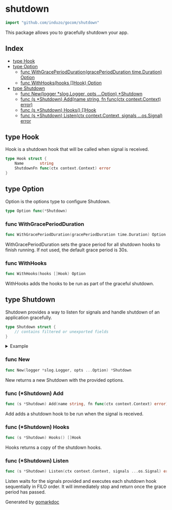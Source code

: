 <!-- Code generated by gomarkdoc. DO NOT EDIT -->

# shutdown

```go
import "github.com/induzo/gocom/shutdown"
```

This package allows you to gracefully shutdown your app.

## Index

- [type Hook](<#type-hook>)
- [type Option](<#type-option>)
  - [func WithGracePeriodDuration(gracePeriodDuration time.Duration) Option](<#func-withgraceperiodduration>)
  - [func WithHooks(hooks []Hook) Option](<#func-withhooks>)
- [type Shutdown](<#type-shutdown>)
  - [func New(logger *slog.Logger, opts ...Option) *Shutdown](<#func-new>)
  - [func (s *Shutdown) Add(name string, fn func(ctx context.Context) error)](<#func-shutdown-add>)
  - [func (s *Shutdown) Hooks() []Hook](<#func-shutdown-hooks>)
  - [func (s *Shutdown) Listen(ctx context.Context, signals ...os.Signal) error](<#func-shutdown-listen>)


## type Hook

Hook is a shutdown hook that will be called when signal is received.

```go
type Hook struct {
    Name       string
    ShutdownFn func(ctx context.Context) error
}
```

## type Option

Option is the options type to configure Shutdown.

```go
type Option func(*Shutdown)
```

### func WithGracePeriodDuration

```go
func WithGracePeriodDuration(gracePeriodDuration time.Duration) Option
```

WithGracePeriodDuration sets the grace period for all shutdown hooks to finish running. If not used, the default grace period is 30s.

### func WithHooks

```go
func WithHooks(hooks []Hook) Option
```

WithHooks adds the hooks to be run as part of the graceful shutdown.

## type Shutdown

Shutdown provides a way to listen for signals and handle shutdown of an application gracefully.

```go
type Shutdown struct {
    // contains filtered or unexported fields
}
```

<details><summary>Example</summary>
<p>

```go
package main

import (
	"context"
	"errors"
	"fmt"
	"io"
	"log"
	"net/http"
	"syscall"
	"time"

	"log/slog"

	"github.com/induzo/gocom/shutdown"
)

func main() {
	textHandler := slog.NewTextHandler(io.Discard, nil)
	logger := slog.New(textHandler)

	shutdownHandler := shutdown.New(
		logger,
		shutdown.WithHooks(
			[]shutdown.Hook{
				{
					Name: "do something",
					ShutdownFn: func(ctx context.Context) error {
						return nil
					},
				},
			},
		),
		shutdown.WithGracePeriodDuration(time.Second))

	var srv http.Server

	go func() {
		if err := srv.ListenAndServe(); err != nil && !errors.Is(err, http.ErrServerClosed) {
			log.Fatalf("http server listen and serve: %s", err)
		}
	}()

	shutdownHandler.Add("http server", func(ctx context.Context) error {
		if err := srv.Shutdown(ctx); err != nil {
			return fmt.Errorf("http server shutdown: %w", err)
		}

		return nil
	})

	if err := shutdownHandler.Listen(
		context.Background(),
		syscall.SIGHUP,
		syscall.SIGINT,
		syscall.SIGTERM,
		syscall.SIGQUIT); err != nil {
		log.Fatalf("graceful shutdown failed: %s. forcing exit.", err)
	}
}
```

</p>
</details>

### func New

```go
func New(logger *slog.Logger, opts ...Option) *Shutdown
```

New returns a new Shutdown with the provided options.

### func \(\*Shutdown\) Add

```go
func (s *Shutdown) Add(name string, fn func(ctx context.Context) error)
```

Add adds a shutdown hook to be run when the signal is received.

### func \(\*Shutdown\) Hooks

```go
func (s *Shutdown) Hooks() []Hook
```

Hooks returns a copy of the shutdown hooks.

### func \(\*Shutdown\) Listen

```go
func (s *Shutdown) Listen(ctx context.Context, signals ...os.Signal) error
```

Listen waits for the signals provided and executes each shutdown hook sequentially in FILO order. It will immediately stop and return once the grace period has passed.



Generated by [gomarkdoc](<https://github.com/princjef/gomarkdoc>)
